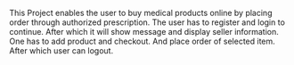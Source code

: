 This Project enables the user to buy medical products online by placing order through authorized prescription.
The user has to register and login to continue. After which it will show message and display seller information.
One has to add product and checkout. And place order of selected item. After which user can logout.
